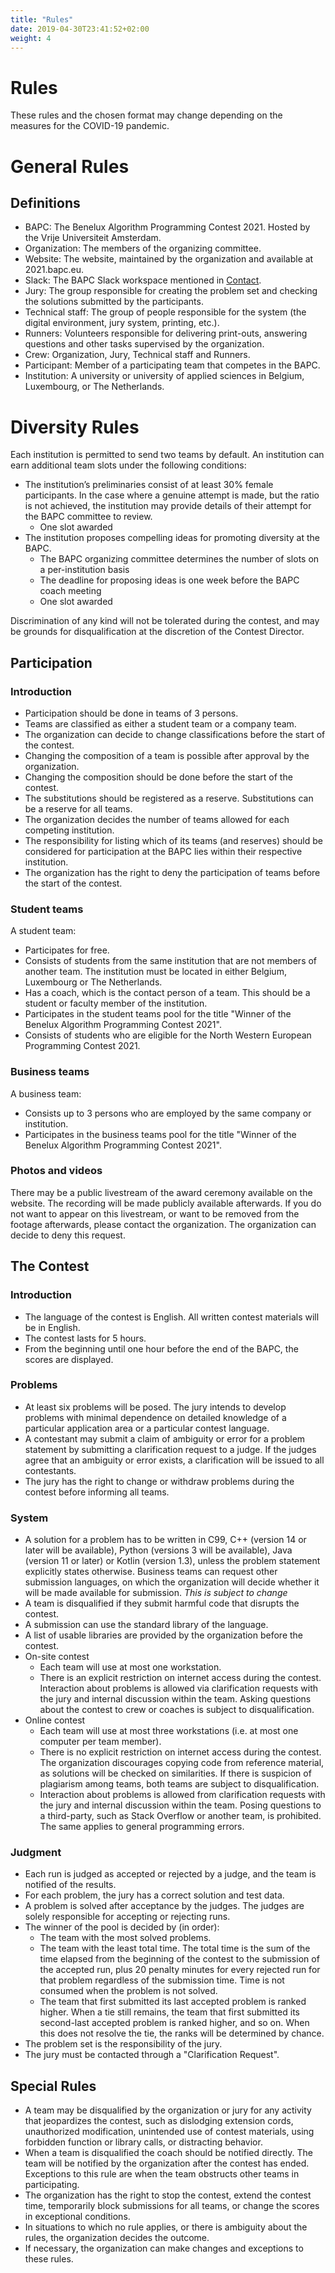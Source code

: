 ```yaml
---
title: "Rules"
date: 2019-04-30T23:41:52+02:00
weight: 4
---
```


# Rules

These rules and the chosen format may change depending on the measures for the COVID-19 pandemic.

# General Rules

## Definitions

- BAPC: The Benelux Algorithm Programming Contest 2021. Hosted by the Vrije Universiteit Amsterdam.
- Organization: The members of the organizing committee.
- Website: The website, maintained by the organization and available at 2021.bapc.eu.
- Slack: The BAPC Slack workspace mentioned in [Contact](https://2021.bapc.eu/contact/).
- Jury: The group responsible for creating the problem set and checking the solutions submitted by the participants.
- Technical staff: The group of people responsible for the system (the digital environment, jury system, printing, etc.).
- Runners: Volunteers responsible for delivering print-outs, answering questions and other tasks supervised by the organization.
- Crew: Organization, Jury, Technical staff and Runners.
- Participant: Member of a participating team that competes in the BAPC.
- Institution: A university or university of applied sciences in Belgium, Luxembourg, or The Netherlands.

# Diversity Rules

Each institution is permitted to send two teams by default. An institution can earn additional team slots under the following conditions:

- The institution’s preliminaries consist of at least 30% female participants. In the case where a genuine attempt is made, but the ratio is not achieved, the institution may provide details of their attempt for the BAPC committee to review.
  - One slot awarded
- The institution proposes compelling ideas for promoting diversity at the BAPC.
  - The BAPC organizing committee determines the number of slots on a per-institution basis
  - The deadline for proposing ideas is one week before the BAPC coach meeting
  - One slot awarded

Discrimination of any kind will not be tolerated during the contest, and may be grounds for disqualification at the discretion of the Contest Director.

## Participation

### Introduction

- Participation should be done in teams of 3 persons.
- Teams are classified as either a student team or a company team.
- The organization can decide to change classifications before the start of the contest.
- Changing the composition of a team is possible after approval by the organization.
- Changing the composition should be done before the start of the contest.
- The substitutions should be registered as a reserve. Substitutions can be a reserve for all teams.
- The organization decides the number of teams allowed for each competing institution.
- The responsibility for listing which of its teams (and reserves) should be considered for participation at the BAPC lies within their respective institution.
- The organization has the right to deny the participation of teams before the start of the contest.

### Student teams

A student team:

- Participates for free.
- Consists of students from the same institution that are not members of another team. The institution must be located in either Belgium, Luxembourg or The Netherlands.
- Has a coach, which is the contact person of a team. This should be a student or faculty member of the institution.
- Participates in the student teams pool for the title "Winner of the Benelux Algorithm Programming Contest 2021".
- Consists of students who are eligible for the North Western European Programming Contest 2021.

### Business teams

A business team:

- Consists up to 3 persons who are employed by the same company or institution.
- Participates in the business teams pool for the title "Winner of the Benelux Algorithm Programming Contest 2021".

### Photos and videos

There may be a public livestream of the award ceremony available on the website. The recording will be made publicly available afterwards. If you do not want to appear on this livestream, or want to be removed from the footage afterwards, please contact the organization. The organization can decide to deny this request.

## The Contest

### Introduction

- The language of the contest is English. All written contest materials will be in English.
- The contest lasts for 5 hours.
- From the beginning until one hour before the end of the BAPC, the scores are displayed.

### Problems

- At least six problems will be posed. The jury intends to develop problems with minimal dependence on detailed knowledge of a particular application area or a particular contest language.
- A contestant may submit a claim of ambiguity or error for a problem statement by submitting a clarification request to a judge. If the judges agree that an ambiguity or error exists, a clarification will be issued to all contestants.
- The jury has the right to change or withdraw problems during the contest before informing all teams.

### System

- A solution for a problem has to be written in C99, C++ (version 14 or later will be available), Python (versions 3 will be available), Java (version 11 or later) or Kotlin (version 1.3), unless the problem statement explicitly states otherwise. Business teams can request other submission languages, on which the organization will decide whether it will be made available for submission. *This is subject to change*
- A team is disqualified if they submit harmful code that disrupts the contest.
- A submission can use the standard library of the language.
- A list of usable libraries are provided by the organization before the contest.
- On-site contest
  - Each team will use at most one workstation.
  - There is an explicit restriction on internet access during the contest. Interaction about problems is allowed via clarification requests with the jury and internal discussion within the team. Asking questions about the contest to crew or coaches is subject to disqualification.
- Online contest
  - Each team will use at most three workstations (i.e. at most one computer per team member).
  - There is no explicit restriction on internet access during the contest. The organization discourages copying code from reference material, as solutions will be checked on similarities. If there is suspicion of plagiarism among teams, both teams are subject to disqualification.
  - Interaction about problems is allowed from clarification requests with the jury and internal discussion within the team. Posing questions to a third-party, such as Stack Overflow or another team, is prohibited. The same applies to general programming errors.

### Judgment

- Each run is judged as accepted or rejected by a judge, and the team is notified of the results.
- For each problem, the jury has a correct solution and test data.
- A problem is solved after acceptance by the judges. The judges are solely responsible for accepting or rejecting runs.
- The winner of the pool is decided by (in order):
  - The team with the most solved problems.
  - The team with the least total time. The total time is the sum of the time elapsed from the beginning of the contest to the submission of the accepted run, plus 20 penalty minutes for every rejected run for that problem regardless of the submission time. Time is not consumed when the problem is not solved.
  - The team that first submitted its last accepted problem is ranked higher. When a tie still remains, the team that first submitted its second-last accepted problem is ranked higher, and so on. When this does not resolve the tie, the ranks will be determined by chance.
- The problem set is the responsibility of the jury.
- The jury must be contacted through a "Clarification Request".

## Special Rules

- A team may be disqualified by the organization or jury for any activity that jeopardizes the contest, such as dislodging extension cords, unauthorized modification, unintended use of contest materials, using forbidden function or library calls, or distracting behavior.
- When a team is disqualified the coach should be notified directly. The team will be notified by the organization after the contest has ended. Exceptions to this rule are when the team obstructs other teams in participating.
- The organization has the right to stop the contest, extend the contest time, temporarily block submissions for all teams, or change the scores in exceptional conditions.
- In situations to which no rule applies, or there is ambiguity about the rules, the organization decides the outcome.
- If necessary, the organization can make changes and exceptions to these rules.
